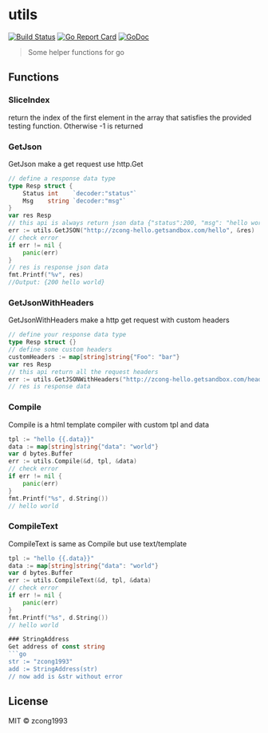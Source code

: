 # utils
[![Build Status](https://travis-ci.org/zcong1993/utils.svg?branch=master)](https://travis-ci.org/zcong1993/utils)
[![Go Report Card](https://goreportcard.com/badge/github.com/zcong1993/utils)](https://goreportcard.com/report/github.com/zcong1993/utils)
[![GoDoc](https://godoc.org/github.com/zcong1993/utils?status.svg)](https://godoc.org/github.com/zcong1993/utils)
<!--
[![Go Report Card](https://goreportcard.com/badge/github.com/zcong1993/utils)](https://goreportcard.com/report/github.com/zcong1993/utils)
[![Build Status](https://travis-ci.org/zcong1993/utils.svg?branch=master)](https://travis-ci.org/zcong1993/utils)
[![GoDoc](https://godoc.org/github.com/zcong1993/utils?status.svg)](https://godoc.org/github.com/zcong1993/utils)
[![codecov](https://codecov.io/gh/zcong1993/utils/branch/master/graph/badge.svg)](https://codecov.io/gh/zcong1993/utils)
-->

> Some helper functions for go

## Functions

### SliceIndex
return the index of the first element in the array that satisfies the provided testing function. Otherwise -1 is returned

### GetJson
GetJson make a get request use http.Get
```go
// define a response data type
type Resp struct {
    Status int    `decoder:"status"`
    Msg    string `decoder:"msg"`
}
var res Resp
// this api is always return json data {"status":200, "msg": "hello world}
err := utils.GetJSON("http://zcong-hello.getsandbox.com/hello", &res)
// check error
if err != nil {
    panic(err)
}
// res is response json data
fmt.Printf("%v", res)
//Output: {200 hello world}
```

### GetJsonWithHeaders
GetJsonWithHeaders make a http get request with custom headers
```go
// define your response data type
type Resp struct {}
// define some custom headers
customHeaders := map[string]string{"Foo": "bar"}
var res Resp
// this api return all the request headers
err := utils.GetJSONWithHeaders("http://zcong-hello.getsandbox.com/header", &res, customHeaders)
// res is response data
```
### Compile
Compile is a html template compiler with custom tpl and data
```go
tpl := "hello {{.data}}"
data := map[string]string{"data": "world"}
var d bytes.Buffer
err := utils.Compile(&d, tpl, &data)
// check error
if err != nil {
    panic(err)
}
fmt.Printf("%s", d.String())
// hello world
```

### CompileText
CompileText is same as Compile but use text/template
```go
tpl := "hello {{.data}}"
data := map[string]string{"data": "world"}
var d bytes.Buffer
err := utils.CompileText(&d, tpl, &data)
// check error
if err != nil {
    panic(err)
}
fmt.Printf("%s", d.String())
// hello world

### StringAddress
Get address of const string
```go
str := "zcong1993"
add := StringAddress(str)
// now add is &str without error
```

## License

MIT &copy; zcong1993
